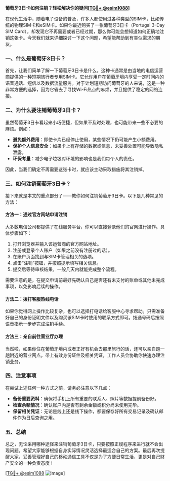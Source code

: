 **葡萄牙3日卡如何注销？轻松解决你的疑问[[TG💪+ @esim1088](https://t.me/s/esim1088)]**

在现代生活中，随着电子设备的普及，许多人都使用过各种类型的SIM卡，比如传统的物理SIM卡和eSIM卡。如果你最近购买了一张葡萄牙3日卡（Portugal 3-Day SIM Card），却发现它不再需要或者已经过期，那么你可能会想知道如何正确地注销这张卡。今天我们就来详细探讨一下这个问题，希望能帮助到有类似需求的朋友。

### 一、什么是葡萄牙3日卡？

首先，让我们简单了解一下葡萄牙3日卡是什么。这种卡通常是由当地的电信运营商提供的一种短期旅行者专用SIM卡。它允许用户在葡萄牙境内享受一定时间内的语音通话、短信以及数据流量服务。对于计划短期访问葡萄牙的人来说，这是一种非常方便的选择，因为它省去了寻找Wi-Fi热点的麻烦，并且提供了稳定的网络连接。

### 二、为什么要注销葡萄牙3日卡？

虽然葡萄牙3日卡看起来小巧便捷，但如果不及时处理，也可能带来一些不必要的麻烦。例如：

- **避免额外费用**：即使卡片已经停止使用，某些情况下仍可能产生小额费用。
- **保护个人信息安全**：如果卡上有存储的数据或信息，未妥善处置可能导致隐私泄露。
- **环保考量**：减少电子垃圾对环境的影响也是我们每个人的责任。

因此，当我们确定不再需要这张卡时，就应该主动采取措施将其注销掉。

### 三、如何注销葡萄牙3日卡？

接下来就是本文的重点部分了——教你如何注销葡萄牙3日卡。以下是几种常见的方法：

#### 方法一：通过官方网站申请注销

大多数电信公司都提供了在线服务平台，你可以直接登录他们的官网进行操作。具体步骤如下：

1. 打开浏览器并输入该运营商的官方网站地址。
2. 注册或登录个人账户（如果之前没有注册过的话）。
3. 在账户页面找到与SIM卡管理相关的选项。
4. 点击“注销”按钮，并按照提示填写相关信息。
5. 提交后等待审核结果，一般几天内就能完成整个流程。

需要注意的是，在提交申请前最好先确认自己是否还有未支付的账单或其他未完成事项，以免影响后续的操作。

#### 方法二：拨打客服热线电话

如果你觉得网上操作比较复杂，也可以选择打电话给客服中心寻求帮助。只需准备好自己的身份证明文件以及购买该SIM卡时使用的联系方式即可。拨通号码后按照语音指示一步步完成注销手续。

#### 方法三：亲自前往营业厅办理

当然啦，如果你住在葡萄牙境内或者正好有机会去那里旅行的话，还可以亲自跑一趟附近的营业网点。带上有效身份证件及相关凭证，工作人员会协助你快速办理注销业务。

### 四、注意事项

在尝试上述任何一种方式之前，请务必注意以下几点：

- **备份重要资料**：确保将手机上所有重要的联系人、照片等数据提前备份好。
- **检查余额情况**：确认账户内是否有剩余金额或积分尚未使用完毕。
- **保留相关凭证**：无论是线上还是线下操作，都要保存好所有交易记录及确认邮件作为日后查询之用。

### 五、总结

总之，无论采用哪种途径来注销葡萄牙3日卡，只要按照正规程序来进行就不会出现问题。希望大家能够根据自身实际情况灵活选择最适合自己的方案。最后再次提醒大家，妥善管理好自己的移动通信工具不仅是为了方便日常生活，更是对自己财产安全的一种负责态度！

[[TG💪+ @esim1088](https://t.me/s/esim1088) ![Image](https://i.postimg.cc/4NQfJmqS/Snipaste-2025-05-13-00-14-12.png)]